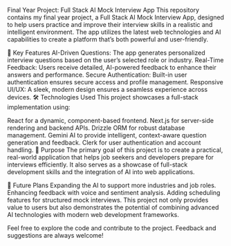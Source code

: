 Final Year Project: Full Stack AI Mock Interview App
This repository contains my final year project, a Full Stack AI Mock Interview App, designed to help users practice and improve their interview skills in a realistic and intelligent environment. The app utilizes the latest web technologies and AI capabilities to create a platform that’s both powerful and user-friendly.

🌟 Key Features
AI-Driven Questions: The app generates personalized interview questions based on the user’s selected role or industry.
Real-Time Feedback: Users receive detailed, AI-powered feedback to enhance their answers and performance.
Secure Authentication: Built-in user authentication ensures secure access and profile management.
Responsive UI/UX: A sleek, modern design ensures a seamless experience across devices.
🛠️ Technologies Used
This project showcases a full-stack implementation using:

React for a dynamic, component-based frontend.
Next.js for server-side rendering and backend APIs.
Drizzle ORM for robust database management.
Gemini AI to provide intelligent, context-aware question generation and feedback.
Clerk for user authentication and account handling.
🎯 Purpose
The primary goal of this project is to create a practical, real-world application that helps job seekers and developers prepare for interviews efficiently. It also serves as a showcase of full-stack development skills and the integration of AI into web applications.

🚀 Future Plans
Expanding the AI to support more industries and job roles.
Enhancing feedback with voice and sentiment analysis.
Adding scheduling features for structured mock interviews.
This project not only provides value to users but also demonstrates the potential of combining advanced AI technologies with modern web development frameworks.

Feel free to explore the code and contribute to the project. Feedback and suggestions are always welcome!


